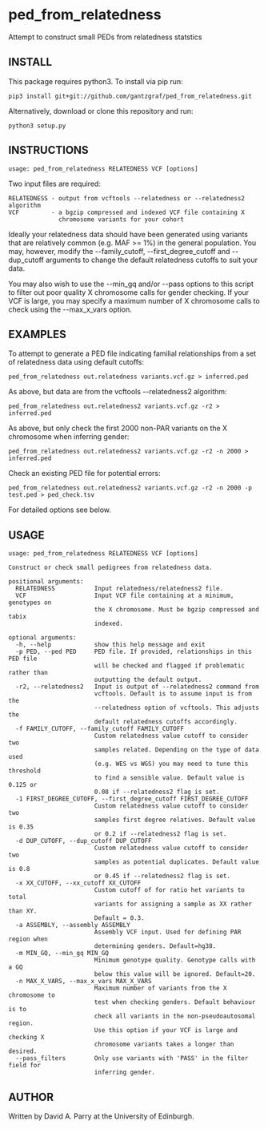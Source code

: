 # ped_from_relatedness
Attempt to construct small PEDs from relatedness statstics

## INSTALL

This package requires python3. To install via pip run:

    pip3 install git+git://github.com/gantzgraf/ped_from_relatedness.git

Alternatively, download or clone this repository and run:
    
    python3 setup.py

## INSTRUCTIONS

    usage: ped_from_relatedness RELATEDNESS VCF [options]

Two input files are required:
    
    RELATEDNESS - output from vcftools --relatedness or --relatedness2 algorithm
    VCF         - a bgzip compressed and indexed VCF file containing X 
                  chromosome variants for your cohort

Ideally your relatedness data should have been generated using variants that 
are relatively common (e.g. MAF >= 1%) in the general population. You may, 
however, modify the --family_cutoff, --first_degree_cutoff and --dup_cutoff
arguments to change the default relatedness cutoffs to suit your data. 

You may also wish to use the --min_gq and/or --pass options to this script to 
filter out poor quality X chromosome calls for gender checking. If your VCF is 
large, you may specify a maximum number of X chromosome calls to check using 
the --max_x_vars option.

## EXAMPLES

To attempt to generate a PED file indicating familial relationships from a set
of relatedness data using default cutoffs:

    ped_from_relatedness out.relatedness variants.vcf.gz > inferred.ped

As above, but data are from the vcftools --relatedness2 algorithm:

    ped_from_relatedness out.relatedness2 variants.vcf.gz -r2 > inferred.ped

As above, but only check the first 2000 non-PAR variants on the X chromosome 
when inferring gender:

    ped_from_relatedness out.relatedness2 variants.vcf.gz -r2 -n 2000 > inferred.ped

Check an existing PED file for potential errors:

    ped_from_relatedness out.relatedness2 variants.vcf.gz -r2 -n 2000 -p test.ped > ped_check.tsv

For detailed options see below.

## USAGE

    usage: ped_from_relatedness RELATEDNESS VCF [options]

    Construct or check small pedigrees from relatedness data.

    positional arguments:
      RELATEDNESS           Input relatedness/relatedness2 file.
      VCF                   Input VCF file containing at a minimum, genotypes on
                            the X chromosome. Must be bgzip compressed and tabix
                            indexed.

    optional arguments:
      -h, --help            show this help message and exit
      -p PED, --ped PED     PED file. If provided, relationships in this PED file
                            will be checked and flagged if problematic rather than
                            outputting the default output.
      -r2, --relatedness2   Input is output of --relatedness2 command from
                            vcftools. Default is to assume input is from the
                            --relatedness option of vcftools. This adjusts the
                            default relatedness cutoffs accordingly.
      -f FAMILY_CUTOFF, --family_cutoff FAMILY_CUTOFF
                            Custom relatedness value cutoff to consider two
                            samples related. Depending on the type of data used
                            (e.g. WES vs WGS) you may need to tune this threshold
                            to find a sensible value. Default value is 0.125 or
                            0.08 if --relatedness2 flag is set.
      -1 FIRST_DEGREE_CUTOFF, --first_degree_cutoff FIRST_DEGREE_CUTOFF
                            Custom relatedness value cutoff to consider two
                            samples first degree relatives. Default value is 0.35
                            or 0.2 if --relatedness2 flag is set.
      -d DUP_CUTOFF, --dup_cutoff DUP_CUTOFF
                            Custom relatedness value cutoff to consider two
                            samples as potential duplicates. Default value is 0.8
                            or 0.45 if --relatedness2 flag is set.
      -x XX_CUTOFF, --xx_cutoff XX_CUTOFF
                            Custom cutoff of for ratio het variants to total
                            variants for assigning a sample as XX rather than XY.
                            Default = 0.3.
      -a ASSEMBLY, --assembly ASSEMBLY
                            Assembly VCF input. Used for defining PAR region when
                            determining genders. Default=hg38.
      -m MIN_GQ, --min_gq MIN_GQ
                            Minimum genotype quality. Genotype calls with a GQ
                            below this value will be ignored. Default=20.
      -n MAX_X_VARS, --max_x_vars MAX_X_VARS
                            Maximum number of variants from the X chromosome to
                            test when checking genders. Default behaviour is to
                            check all variants in the non-pseudoautosomal region.
                            Use this option if your VCF is large and checking X
                            chromosome variants takes a longer than desired.
      --pass_filters        Only use variants with 'PASS' in the filter field for
                            inferring gender.

## AUTHOR

Written by David A. Parry at the University of Edinburgh. 

